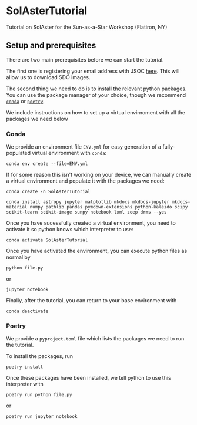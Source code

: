 # SolAsterTutorial

Tutorial on SolAster for the Sun-as-a-Star Workshop (Flatiron, NY)

## Setup and prerequisites

There are two main prerequisites before we can start the tutorial.

The first one is registering your email address with JSOC [here](http://jsoc.stanford.edu/ajax/register_email.html). This will allow us to download SDO images.

The second thing we need to do is to install the relevant python packages. You can use the package manager of your choice, though we recommend [`conda`](https://docs.conda.io/projects/conda/en/stable/user-guide/install/index.html) or [`poetry`](https://python-poetry.org/docs/master/).

We include instructions on how to set up a virtual envirnoment with all the packages we need below

### Conda

We provide an environment file `ENV.yml` for easy generation of a fully-populated virtual environment with `conda`:

```
conda env create --file=ENV.yml
```

If for some reason this isn't working on your device, we can manually create a virtual environment and populate it with the packages we need:

```
conda create -n SolAsterTutorial

conda install astropy jupyter matplotlib mkdocs mkdocs-jupyter mkdocs-material numpy pathlib pandas pymdown-extensions python-kaleido scipy scikit-learn scikit-image sunpy notebook lxml zeep drms --yes
```

Once you have sucessfully created a virtual environment, you need to activate it so python knows which interpreter to use:

```
conda activate SolAsterTutorial
```

Once you have activated the environment, you can execute python files as normal by

```
python file.py
```

or

```
jupyter notebook
```

Finally, after the tutorial, you can return to your base environment with

```
conda deactivate
```

### Poetry

We provide a `pyproject.toml` file which lists the packages we need to run the tutorial.

To install the packages, run

```
poetry install
```

Once these packages have been installed, we tell python to use this interpreter with

```
poetry run python file.py
```

or

```
poetry run jupyter notebook
```
